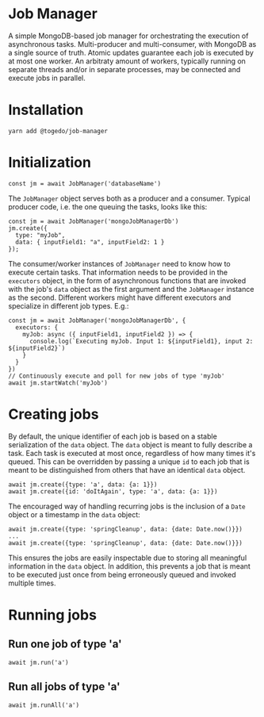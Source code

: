 # Job Manager

A simple MongoDB-based job manager for orchestrating the execution of asynchronous tasks. Multi-producer and multi-consumer, with MongoDB as a single source of truth. Atomic updates guarantee each job is executed by at most one worker. An arbitraty amount of workers, typically running on separate threads and/or in separate processes, may be connected and execute jobs in parallel.

# Installation

```
yarn add @togedo/job-manager
```

# Initialization

```
const jm = await JobManager('databaseName')
```

The `JobManager` object serves both as a producer and a consumer. Typical producer code, i.e. the one queuing the tasks, looks like this:
```
const jm = await JobManager('mongoJobManagerDb')
jm.create({
  type: "myJob",
  data: { inputField1: "a", inputField2: 1 }
});
```

The consumer/worker instances of `JobManager` need to know how to execute certain tasks. That information needs to be provided in the `executors` object, in the form of asynchronous functions that are invoked with the job's `data` object as the first argument and the `JobManager` instance as the second. Different workers might have different executors and specialize in different job types. E.g.:
```
const jm = await JobManager('mongoJobManagerDb', {
  executors: {
    myJob: async ({ inputField1, inputField2 }) => {
      console.log(`Executing myJob. Input 1: ${inputField1}, input 2: ${inputField2}`)
    }
  }
})
// Continuously execute and poll for new jobs of type 'myJob'
await jm.startWatch('myJob')
```

# Creating jobs

By default, the unique identifier of each job is based on a stable serialization of the `data` object. The `data` object is meant to fully describe a task. Each task is executed at most once, regardless of how many times it's queued. This can be overridden by passing a unique `id` to each job that is meant to be distinguished from others that have an identical `data` object.
```
await jm.create({type: 'a', data: {a: 1}})
await jm.create({id: 'doItAgain', type: 'a', data: {a: 1}})
```

The encouraged way of handling recurring jobs is the inclusion of a `Date` object or a timestamp in the `data` object:
```
await jm.create({type: 'springCleanup', data: {date: Date.now()}})
...
await jm.create({type: 'springCleanup', data: {date: Date.now()}})
```

This ensures the jobs are easily inspectable due to storing all meaningful information in the `data` object. In addition, this prevents a job that is meant to be executed just once from being erroneously queued and invoked multiple times.

# Running jobs

## Run one job of type 'a'

```
await jm.run('a')
```

## Run all jobs of type 'a'

```
await jm.runAll('a')
```
